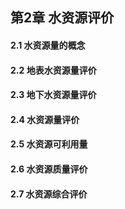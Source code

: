 ## 第2章 水资源评价
#### 2.1 水资源量的概念
#### 2.2 地表水资源量评价
#### 2.3 地下水资源量评价
#### 2.4 水资源量评价
#### 2.5 水资源可利用量
#### 2.6 水资源质量评价
#### 2.7 水资源综合评价
